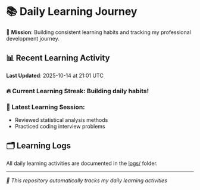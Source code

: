 # 📚 Daily Learning Journey

🎯 **Mission**: Building consistent learning habits and tracking my professional development journey.

## 📊 Recent Learning Activity

**Last Updated**: 2025-10-14 at 21:01 UTC

### 🔥 Current Learning Streak: Building daily habits!

### 📝 Latest Learning Session:
- Reviewed statistical analysis methods
- Practiced coding interview problems

## 🗂️ Learning Logs

All daily learning activities are documented in the [logs/](./logs/) folder.

---
*🤖 This repository automatically tracks my daily learning activities*
